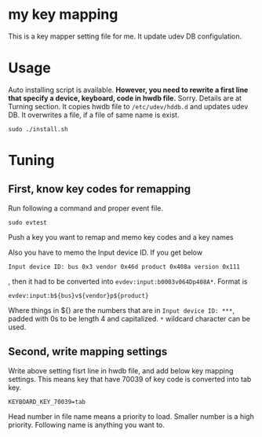 # my key mapping
This is a key mapper setting file for me.
It update udev DB configulation.

# Usage
Auto installing script is available.
**However, you need to rewrite a first line that specify a device, keyboard, code in hwdb file.** Sorry. Details are at Turning section.
It copies hwdb file to ```/etc/udev/hddb.d``` and updates udev DB. It overwrites a file, if a file of same name is exist.
```
sudo ./install.sh
```

# Tuning
## First, know key codes for remapping
Run following a command and proper event file.
```
sudo evtest
```
Push a key you want to remap and memo key codes and a key names

Also you have to memo the Input device ID.
If you get below
```
Input device ID: bus 0x3 vendor 0x46d product 0x408a version 0x111
```
, then it had to be converted into ```evdev:input:b0003v064Dp408A*```.
Format is 
```
evdev:input:b${bus}v${vendor}p${product}
```
Where things in ${} are the numbers that are in ```Input device ID: ***```, padded with 0s to be length 4 and capitalized.
```*``` wildcard character can be used.

## Second, write mapping settings
Write above setting fisrt line in hwdb file, and add below key mapping settings.
This means key that have 70039 of key code is converted into tab key.
```
KEYBOARD_KEY_70039=tab
```
Head number in file name means a priority to load. Smaller number is a high priority.
Following name is anything you want to.
